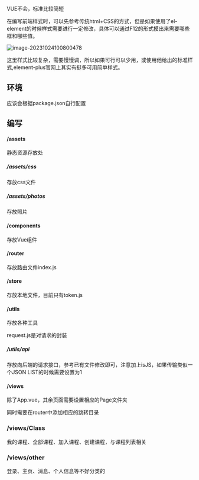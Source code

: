 VUE不会，标准比较简短

在编写前端样式时，可以先参考传统html+CSS的方式，但是如果使用了el-element的时候样式需要进行一定修改，具体可以通过F12的形式摸出来需要哪些框和哪些值。

![image-20231024100800478](C:\Users\dlee\AppData\Roaming\Typora\typora-user-images\image-20231024100800478.png)

这里样式比较复杂，需要慢慢调，所以如果可行可以少用，或使用他给出的标准样式,element-plus官网上其实有挺多可用简单样式。

## 环境

应该会根据package.json自行配置





## 编写

#### /assets

静态资源存放处

##### /assets/css

存放css文件

##### /assets/photos

存放照片



#### /components

存放Vue组件



#### /router

存放路由文件index.js



#### /store

存放本地文件，目前只有token.js



#### /utils

存放各种工具

request.js是对请求的封装

##### /utils/api

存放向后端的请求接口，参考已有文件修改即可，注意加上isJS，如果传输类似一个JSON LIST的时候需要设置为1



#### /views

除了App.vue，其余页面需要设置相应的Page文件夹

同时需要在router中添加相应的跳转目录

### /views/Class
我的课程、全部课程、加入课程、创建课程，与课程列表相关

### /views/other
登录、主页、消息、个人信息等不好分类的



